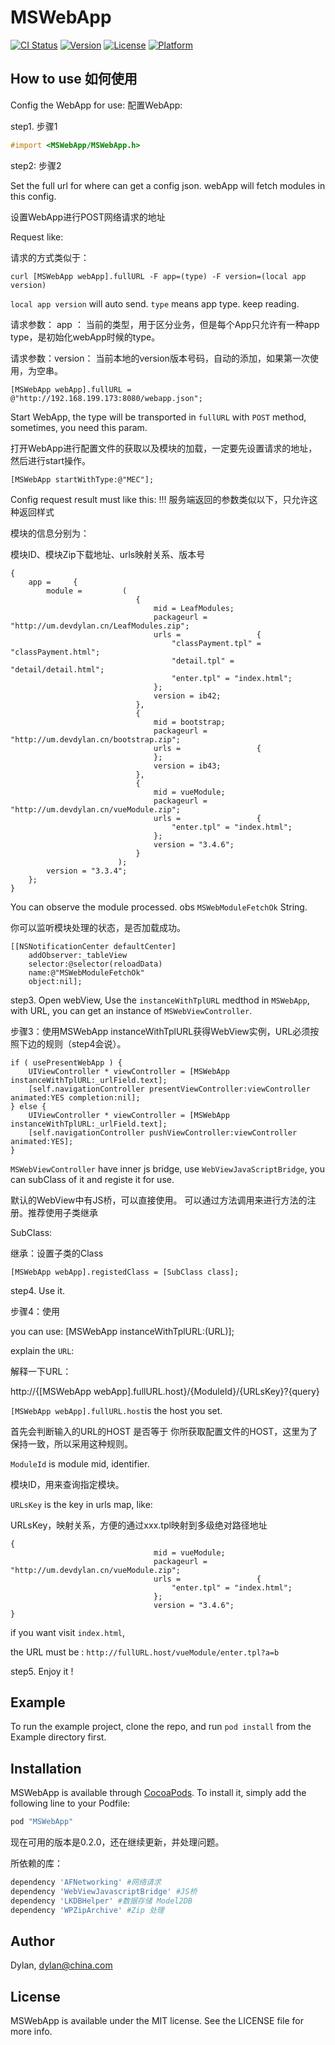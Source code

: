 # MSWebApp

[![CI Status](http://img.shields.io/travis/Dylan/MSWebApp.svg?style=flat)](https://travis-ci.org/Dylan/MSWebApp)
[![Version](https://img.shields.io/cocoapods/v/MSWebApp.svg?style=flat)](http://cocoapods.org/pods/MSWebApp)
[![License](https://img.shields.io/cocoapods/l/MSWebApp.svg?style=flat)](http://cocoapods.org/pods/MSWebApp)
[![Platform](https://img.shields.io/cocoapods/p/MSWebApp.svg?style=flat)](http://cocoapods.org/pods/MSWebApp)

## How to use 如何使用

Config the WebApp for use: 配置WebApp:

step1. 步骤1

```objective-c
#import <MSWebApp/MSWebApp.h>
```

step2: 步骤2

Set the full url for where can get a config json. webApp will fetch modules in this config.

设置WebApp进行POST网络请求的地址

Request like:

请求的方式类似于：

`curl [MSWebApp webApp].fullURL -F app=(type) -F version=(local app version)`

`local app version` will auto send.
`type` means app type. keep reading.

请求参数： app ： 当前的类型，用于区分业务，但是每个App只允许有一种app type，是初始化webApp时候的type。

请求参数：version： 当前本地的version版本号码，自动的添加，如果第一次使用，为空串。

```objc
[MSWebApp webApp].fullURL = @"http://192.168.199.173:8080/webapp.json";
```

Start WebApp, the type will be transported in `fullURL` with `POST` method, sometimes, you need this param.

打开WebApp进行配置文件的获取以及模块的加载，一定要先设置请求的地址，然后进行start操作。

```objc
[MSWebApp startWithType:@"MEC"];
```

Config request result must like this: !!! 服务端返回的参数类似以下，只允许这种返回样式

模块的信息分别为：

模块ID、模块Zip下载地址、urls映射关系、版本号

```
{
    app =     {
        module =         (
                            {
                                mid = LeafModules;
                                packageurl = "http://um.devdylan.cn/LeafModules.zip";
                                urls =                 {
                                    "classPayment.tpl" = "classPayment.html";
                                    "detail.tpl" = "detail/detail.html";
                                    "enter.tpl" = "index.html";
                                };
                                version = ib42;
                            },
                            {
                                mid = bootstrap;
                                packageurl = "http://um.devdylan.cn/bootstrap.zip";
                                urls =                 {
                                };
                                version = ib43;
                            },
                            {
                                mid = vueModule;
                                packageurl = "http://um.devdylan.cn/vueModule.zip";
                                urls =                 {
                                    "enter.tpl" = "index.html";
                                };
                                version = "3.4.6";
                            }
                        );
        version = "3.3.4";
    };
}
```

You can observe the module processed. obs `MSWebModuleFetchOk` String.

你可以监听模块处理的状态，是否加载成功。

```objc
[[NSNotificationCenter defaultCenter]
    addObserver:_tableView
    selector:@selector(reloadData)
    name:@"MSWebModuleFetchOk"
    object:nil];
```

step3. Open webView, Use the `instanceWithTplURL` medthod in `MSWebApp`, with URL, you can get an instance of `MSWebViewController`.

步骤3：使用MSWebApp instanceWithTplURL获得WebView实例，URL必须按照下边的规则（step4会说）。

```objc
if ( usePresentWebApp ) {
    UIViewController * viewController = [MSWebApp instanceWithTplURL:_urlField.text];
    [self.navigationController presentViewController:viewController animated:YES completion:nil];
} else {
    UIViewController * viewController = [MSWebApp instanceWithTplURL:_urlField.text];
    [self.navigationController pushViewController:viewController animated:YES];
}
```

`MSWebViewController` have inner js bridge, use `WebViewJavaScriptBridge`, you can subClass of it and registe it for use.

默认的WebView中有JS桥，可以直接使用。 可以通过方法调用来进行方法的注册。推荐使用子类继承

SubClass:

继承：设置子类的Class

```objc
[MSWebApp webApp].registedClass = [SubClass class];
```

step4. Use it.

步骤4：使用

you can use: [MSWebApp instanceWithTplURL:(URL)];

explain the `URL`: 

解释一下URL：

http://{[MSWebApp webApp].fullURL.host}/{ModuleId}/{URLsKey}?{query}

`[MSWebApp webApp].fullURL.host`is the host you set.

首先会判断输入的URL的HOST 是否等于 你所获取配置文件的HOST，这里为了保持一致，所以采用这种规则。

`ModuleId` is module mid, identifier.

模块ID，用来查询指定模块。

`URLsKey` is the key in urls map, like:

URLsKey，映射关系，方便的通过xxx.tpl映射到多级绝对路径地址

```
{
                                mid = vueModule;
                                packageurl = "http://um.devdylan.cn/vueModule.zip";
                                urls =                 {
                                    "enter.tpl" = "index.html";
                                };
                                version = "3.4.6";
}
```

if you want visit `index.html`,

the URL must be : `http://fullURL.host/vueModule/enter.tpl?a=b`

step5. Enjoy it !

## Example

To run the example project, clone the repo, and run `pod install` from the Example directory first.

## Installation

MSWebApp is available through [CocoaPods](http://cocoapods.org). To install
it, simply add the following line to your Podfile:

```ruby
pod "MSWebApp"
```

现在可用的版本是0.2.0，还在继续更新，并处理问题。

所依赖的库：

```ruby
dependency 'AFNetworking' #网络请求
dependency 'WebViewJavascriptBridge' #JS桥
dependency 'LKDBHelper' #数据存储 Model2DB
dependency 'WPZipArchive' #Zip 处理
```

## Author

Dylan, dylan@china.com

## License

MSWebApp is available under the MIT license. See the LICENSE file for more info.
